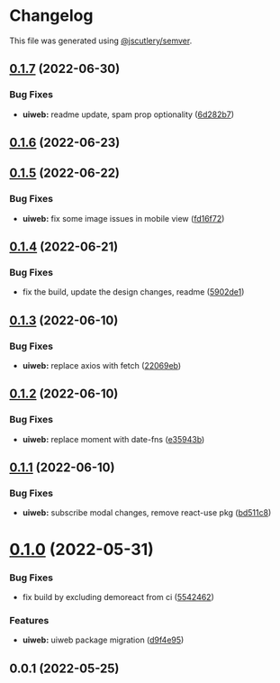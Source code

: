 # Changelog

This file was generated using [@jscutlery/semver](https://github.com/jscutlery/semver).

## [0.1.7](https://github.com/ethereum-push-notification-service/epns-sdk/compare/uiweb-0.1.6...uiweb-0.1.7) (2022-06-30)


### Bug Fixes

* **uiweb:** readme update, spam prop optionality ([6d282b7](https://github.com/ethereum-push-notification-service/epns-sdk/commit/6d282b732441095dddea6c59b5304ad5ecb0a013))



## [0.1.6](https://github.com/ethereum-push-notification-service/epns-sdk/compare/uiweb-0.1.5...uiweb-0.1.6) (2022-06-23)



## [0.1.5](https://github.com/ethereum-push-notification-service/epns-sdk/compare/uiweb-0.1.4...uiweb-0.1.5) (2022-06-22)


### Bug Fixes

* **uiweb:** fix some image issues in mobile view ([fd16f72](https://github.com/ethereum-push-notification-service/epns-sdk/commit/fd16f721cc473f906dc01b7a8e6620b754be668e))



## [0.1.4](https://github.com/ethereum-push-notification-service/epns-sdk/compare/uiweb-0.1.3...uiweb-0.1.4) (2022-06-21)


### Bug Fixes

* fix the build, update the design changes, readme ([5902de1](https://github.com/ethereum-push-notification-service/epns-sdk/commit/5902de19ff981755bb777b59e6e7a16b4df2b278))



## [0.1.3](https://github.com/ethereum-push-notification-service/epns-sdk/compare/uiweb-0.1.2...uiweb-0.1.3) (2022-06-10)


### Bug Fixes

* **uiweb:** replace axios with fetch ([22069eb](https://github.com/ethereum-push-notification-service/epns-sdk/commit/22069eb2c24ecb0aec3e9467633538224cd87492))



## [0.1.2](https://github.com/ethereum-push-notification-service/epns-sdk/compare/uiweb-0.1.1...uiweb-0.1.2) (2022-06-10)


### Bug Fixes

* **uiweb:** replace moment with date-fns ([e35943b](https://github.com/ethereum-push-notification-service/epns-sdk/commit/e35943b91debaefbba22c840c9e26910dc10077d))



## [0.1.1](https://github.com/ethereum-push-notification-service/epns-sdk/compare/uiweb-0.1.0...uiweb-0.1.1) (2022-06-10)


### Bug Fixes

* **uiweb:** subscribe modal changes, remove react-use pkg ([bd511c8](https://github.com/ethereum-push-notification-service/epns-sdk/commit/bd511c89850bc331561a7c2958a94703f88e7065))



# [0.1.0](https://github.com/ethereum-push-notification-service/epns-sdk/compare/uiweb-0.0.1...uiweb-0.1.0) (2022-05-31)


### Bug Fixes

* fix build by excluding demoreact from ci ([5542462](https://github.com/ethereum-push-notification-service/epns-sdk/commit/5542462a103b1d1d81335e50ceaeed97e7770912))


### Features

* **uiweb:** uiweb package migration ([d9f4e95](https://github.com/ethereum-push-notification-service/epns-sdk/commit/d9f4e953cea2da1a622d0430fa1139cc0f405afe))



## 0.0.1 (2022-05-25)
